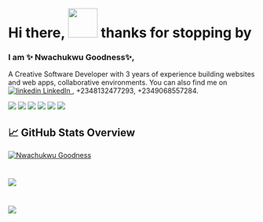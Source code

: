 
# Hi there, <img src="https://raw.githubusercontent.com/MartinHeinz/MartinHeinz/master/wave.gif" width="60px"> thanks for stopping by

### I am ✨ Nwachukwu Goodness✨,

A Creative Software Developer with 3 years of experience building websites and web apps, collaborative environments. You can also find me on 
<a href="https://www.linkedin.com/in/nwachukwu goodness/" rel="nofollow noreferrer">
  <img src="https://i.stack.imgur.com/gVE0j.png" alt="linkedin"> LinkedIn
</a>, +2348132477293, +2349068557284.

![](https://img.shields.io/badge/code-HTML-informational?style=flat&logo=html5&logoColor=white&color=2bbc8a)
![](https://img.shields.io/badge/tools-CSS-informational?style=flat&logo=css3&logoColor=white&color=2bbc8a)
![](https://img.shields.io/badge/Tools-SASS/SCSS-informational?style=flat&logo=sass&logoColor=white&color=2bbc8a)
![](https://img.shields.io/badge/Code-JavaScript-informational?style=flat&logo=javascript&logoColor=white&color=2bbc8a)
![](https://img.shields.io/badge/Tools-Bootstrap-informational?style=flat&logo=bootstrap&logoColor=white&color=2bbc8a)
![](https://img.shields.io/badge/Tools-Tailwind-informational?style=flat&logo=tailwind&logoColor=white&color=2bbc8a)


## &#x1f4c8; GitHub Stats Overview
<a href="https://github.com/goodylove">
  <img align="center" src="https://github-readme-stats.vercel.app/api?username=goodylove&count_private=true&show_icons=true&theme=dracula" alt="Nwachukwu Goodness" GitHub Stats" />
</a>

#
<a href="https://github.com/goodylove">
  <img align="center" src="https://github-readme-stats.vercel.app/api/top-langs/?username=goodylove&layout=compact&show_icons=true&theme=tokyonight&langs_count=8" />
</a>


#
<a href="https://github.com/goodylove">
  <img align="center" src="http://github-readme-streak-stats.herokuapp.com?user=goodylove&theme=radical&date_format=M%20j%5B%2C%20Y%5D" /> 
</a> 


<!-- Resources -->
<!-- Icons: https://simpleicons.org/ -->
<!-- GitHub Stats: https://github.com/anuraghazra/github-readme-stats -->
<!-- Emojis: https://emojipedia.org/emoji/ -->
<!-- HTML Emojis: https://www.fileformat.info/index.htm -->
<!-- Shields: https://shields.io/ -->

